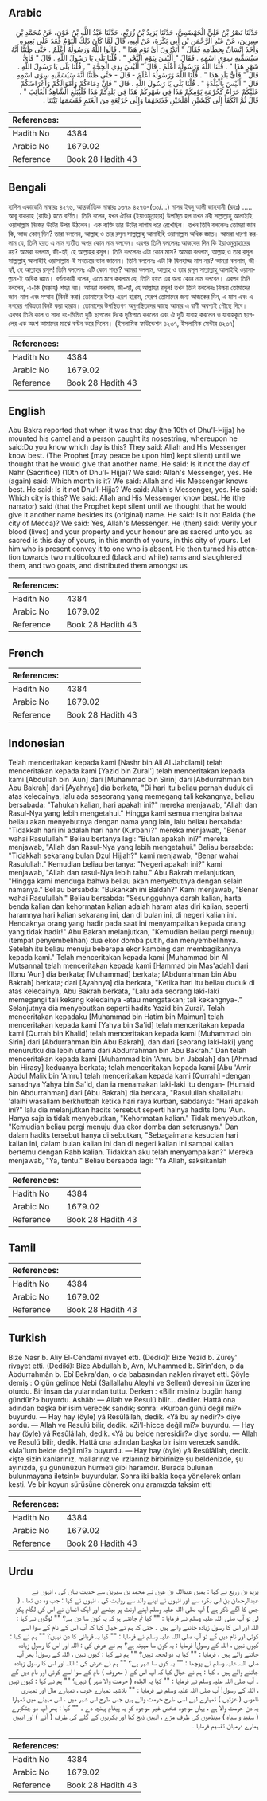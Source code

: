 ## Arabic


<div dir="rtl" lang="ar" style={{fontSize:'larger',backgroundColor:'#f8f9fa',padding:20}}>
حَدَّثَنَا نَصْرُ بْنُ عَلِيٍّ الْجَهْضَمِيُّ، حَدَّثَنَا يَزِيدُ بْنُ زُرَيْعٍ، حَدَّثَنَا عَبْدُ اللَّهِ بْنُ عَوْنٍ، عَنْ مُحَمَّدِ بْنِ سِيرِينَ، عَنْ عَبْدِ الرَّحْمَنِ بْنِ أَبِي بَكْرَةَ، عَنْ أَبِيهِ، قَالَ لَمَّا كَانَ ذَلِكَ الْيَوْمُ قَعَدَ عَلَى بَعِيرِهِ وَأَخَذَ إِنْسَانٌ بِخِطَامِهِ فَقَالَ ‏"‏ أَتَدْرُونَ أَىَّ يَوْمٍ هَذَا ‏"‏ ‏.‏ قَالُوا اللَّهُ وَرَسُولُهُ أَعْلَمُ ‏.‏ حَتَّى ظَنَنَّا أَنَّهُ سَيُسَمِّيهِ سِوَى اسْمِهِ ‏.‏ فَقَالَ ‏"‏ أَلَيْسَ بِيَوْمِ النَّحْرِ ‏"‏ ‏.‏ قُلْنَا بَلَى يَا رَسُولَ اللَّهِ ‏.‏ قَالَ ‏"‏ فَأَىُّ شَهْرٍ هَذَا ‏"‏ ‏.‏ قُلْنَا اللَّهُ وَرَسُولُهُ أَعْلَمُ ‏.‏ قَالَ ‏"‏ أَلَيْسَ بِذِي الْحِجَّةِ ‏"‏ ‏.‏ قُلْنَا بَلَى يَا رَسُولَ اللَّهِ ‏.‏ قَالَ ‏"‏ فَأَىُّ بَلَدٍ هَذَا ‏"‏ ‏.‏ قُلْنَا اللَّهُ وَرَسُولُهُ أَعْلَمُ - قَالَ - حَتَّى ظَنَنَّا أَنَّهُ سَيُسَمِّيهِ سِوَى اسْمِهِ ‏.‏ قَالَ ‏"‏ أَلَيْسَ بِالْبَلْدَةِ ‏"‏ ‏.‏ قُلْنَا بَلَى يَا رَسُولَ اللَّهِ ‏.‏ قَالَ ‏"‏ فَإِنَّ دِمَاءَكُمْ وَأَمْوَالَكُمْ وَأَعْرَاضَكُمْ عَلَيْكُمْ حَرَامٌ كَحُرْمَةِ يَوْمِكُمْ هَذَا فِي شَهْرِكُمْ هَذَا فِي بَلَدِكُمْ هَذَا فَلْيُبَلِّغِ الشَّاهِدُ الْغَائِبَ ‏"‏ ‏.‏ قَالَ ثُمَّ انْكَفَأَ إِلَى كَبْشَيْنِ أَمْلَحَيْنِ فَذَبَحَهُمَا وَإِلَى جُزَيْعَةٍ مِنَ الْغَنَمِ فَقَسَمَهَا بَيْنَنَا ‏.‏
</div>
<div style={{backgroundColor:'#f8f9fa',padding:20, marginBottom: 10}}><table> <thead> <tr> <th>References:</th> <th></th> </tr> </thead> <tbody><tr><td>Hadith No</td><td>4384</td></tr><tr><td>Arabic No</td><td>1679.02</td></tr><tr><td>Reference</td><td>Book 28 Hadith 43</td></tr></tbody></table></div>

## Bengali


<div dir="ltr" lang="bn" style={{fontSize:'larger',backgroundColor:'#f8f9fa',padding:20}}>
হাদিস একাডেমি নাম্বারঃ ৪২৭৬, আন্তর্জাতিক নাম্বারঃ ১৬৭৯ ৪২৭৬-(৩০/...) নাসর ইবনু আলী জাহযামী (রহঃ) ..... আবূ বাকরাহ (রাযিঃ) হতে বর্ণিত। তিনি বলেন, যখন ঐদিন (ইয়াওমুন্নাহার) উপস্থিত হল তখন নবী সাল্লাল্লাহু আলাইহি ওয়াসাল্লাম নিজের উটের উপর উঠলেন। এক ব্যক্তি তার উটের লাগাম ধরে রেখেছিল। তখন তিনি বললেনঃ তোমরা জান কি, আজ কোন্‌ দিন? তারা বললেন, আল্লাহ ও তার রসূল সাল্লাল্লাহু আলাইহি ওয়াসাল্লাম অধিক জ্ঞাত। আমরা ধারণা করলাম যে, তিনি হয়ত এ নাম ব্যতীত অপর কোন নাম বলবেন। এরপর তিনি বললেনঃ আজকের দিন কি ইয়াওমুন্নাহারের নয়? আমরা বললাম, জী-হ্যাঁ, হে আল্লাহর রসূল। তিনি বললেনঃ এটা কোন মাস? আমরা বললাম, আল্লাহ ও তার রসূল সাল্লাল্লাহু আলাইহি ওয়াসাল্লাম-ই সবচেয়ে ভাল জানেন। তিনি বললেনঃ এটা কি যিলহাজ্জ মাস নয়? আমরা বললাম, জী-হ্যাঁ, হে আল্লাহর রসূল! তিনি বললেনঃ এটি কোন শহর? আমরা বললাম, আল্লাহ ও তার রসূল সাল্লাল্লাহু আলাইহি ওয়াসাল্লাম-ই অধিক জ্ঞাত। বর্ণনাকারী বলেন, এতে মনে করলাম যে, তিনি হয়ত এর অন্য কোন নাম বলবেন। এরপর তিনি বললেন, এ-কি (মক্কাহ্) শহর নয়। আমরা বললাম, জী-হ্যাঁ, হে আল্লাহর রসূল! তখন তিনি বললেনঃ নিশ্চয় তোমাদের জান-মাল এবং সম্মান (বিনষ্ট করা) তোমাদের উপর এরূপ হারাম, যেরূপ তোমাদের জন্য আজকের দিন, এ মাস এবং এ নগরের পবিত্রতা বিনষ্ট করা হারাম। তোমাদের উপস্থিতগণ অনুপস্থিতদের কাছে আমার এ বাণী অবশ্যই পৌছে দিবে। এরপর তিনি কাল ও সাদা রং-মিশ্রিত দুটি ছাগলের দিকে দৃষ্টিপাত করলেন এবং ঐ দুটি যাবাহ করলেন ও যাবাহকৃত ছাগলের এক অংশ আমাদের মাঝে বণ্টন করে দিলেন। (ইসলামিক ফাউন্ডেশন ৪২৩৭, ইসলামিক সেন্টার ৪২৩৭)
</div>
<div style={{backgroundColor:'#f8f9fa',padding:20, marginBottom: 10}}><table> <thead> <tr> <th>References:</th> <th></th> </tr> </thead> <tbody><tr><td>Hadith No</td><td>4384</td></tr><tr><td>Arabic No</td><td>1679.02</td></tr><tr><td>Reference</td><td>Book 28 Hadith 43</td></tr></tbody></table></div>

## English


<div dir="ltr" lang="en" style={{fontSize:'larger',backgroundColor:'#f8f9fa',padding:20}}>
Abu Bakra reported that when it was that day (the 10th of Dhu'l-Hijja) he mounted his camel and a person caught its nosestring, whereupon he said:Do you know which day is this? They said: Allah and His Messenger know best. (The Prophet [may peace be upon him] kept silent) until we thought that he would give that another name. He said: Is it not the day of Nahr (Sacrifice) (10th of Dhu'l- Hijja)? We said: Allah's Messenger, yes. He (again) said: Which month is it? We said: Allah and His Messenger knows best. He said: Is it not Dhu'l-Hijja? We said: Allah's Messenger, yes. He said: Which city is this? We said: Allah and His Messenger know best. He (the narrator) said (that the Prophet kept silent until we thought that he would give it another name besides its (original) name. He said: Is it not Balda (the city of Mecca)? We said: Yes, Allah's Messenger. He (then) said: Verily your blood (lives) and your property and your honour are as sacred unto you as sacred is this day of yours, in this month of yours, in this city of yours. Let him who is present convey it to one who is absent. He then turned his attention towards two multicoloured (black and white) rams and slaughtered them, and two goats, and distributed them amongst us
</div>
<div style={{backgroundColor:'#f8f9fa',padding:20, marginBottom: 10}}><table> <thead> <tr> <th>References:</th> <th></th> </tr> </thead> <tbody><tr><td>Hadith No</td><td>4384</td></tr><tr><td>Arabic No</td><td>1679.02</td></tr><tr><td>Reference</td><td>Book 28 Hadith 43</td></tr></tbody></table></div>

## French


<div dir="ltr" lang="fr" style={{fontSize:'larger',backgroundColor:'#f8f9fa',padding:20}}>

</div>
<div style={{backgroundColor:'#f8f9fa',padding:20, marginBottom: 10}}><table> <thead> <tr> <th>References:</th> <th></th> </tr> </thead> <tbody><tr><td>Hadith No</td><td>4384</td></tr><tr><td>Arabic No</td><td>1679.02</td></tr><tr><td>Reference</td><td>Book 28 Hadith 43</td></tr></tbody></table></div>

## Indonesian


<div dir="ltr" lang="id" style={{fontSize:'larger',backgroundColor:'#f8f9fa',padding:20}}>
Telah menceritakan kepada kami [Nashr bin Ali Al Jahdlami] telah menceritakan kepada kami [Yazid bin Zurai'] telah menceritakan kepada kami [Abdullah bin 'Aun] dari [Muhammad bin Sirin] dari [Abdurrahman bin Abu Bakrah] dari [Ayahnya] dia berkata, "Di hari itu beliau pernah duduk di atas keledainya, lalu ada seseorang yang memegang tali kekangnya, beliau bersabada: "Tahukah kalian, hari apakah ini?" mereka menjawab, "Allah dan Rasul-Nya yang lebih mengetahui." Hingga kami semua mengira bahwa beliau akan menyebutnya dengan nama yang lain, lalu beliau bersabda: "Tidakkah hari ini adalah hari nahr (Kurban)?" mereka menjawab, "Benar wahai Rasulullah." Beliau bertanya lagi: "Bulan apakah ini?" mereka menjawab, "Allah dan Rasul-Nya yang lebih mengetahui." Beliau bersabda: "Tidakkah sekarang bulan Dzul Hijjah?" kami menjawab, "Benar wahai Rasulullah." Kemudian beliau bertanya: "Negeri apakah ini?" kami menjawab, "Allah dan rasul-Nya lebih tahu." Abu Bakrah melanjutkan, "Hingga kami menduga bahwa beliau akan menyebutnya dengan selain namanya." Beliau bersabda: "Bukankah ini Baldah?" Kami menjawab, "Benar wahai Rasulullah." Beliau bersabda: "Sesungguhnya darah kalian, harta benda kalian dan kehormatan kalian adalah haram atas diri kalian, seperti haramnya hari kalian sekarang ini, dan di bulan ini, di negeri kalian ini. Hendaknya orang yang hadir pada saat ini menyampaikan kepada orang yang tidak hadir!" Abu Bakrah melanjutkan, "Kemudian beliau pergi menuju (tempat penyembelihan) dua ekor domba putih, dan menyembelihnya. Setelah itu beliau menuju beberapa ekor kambing dan membagikannya kepada kami." Telah menceritakan kepada kami [Muhammad bin Al Mutsanna] telah menceritakan kepada kami [Hammad bin Mas'adah] dari [Ibnu 'Aun] dia berkata; [Muhammad] berkata; [Abdurrahman bin Abu Bakrah] berkata; dari [Ayahnya] dia berkata, "Ketika hari itu beliau duduk di atas keledainya, Abu Bakrah berkata, "Lalu ada seorang laki-laki memegangi tali kekang keledainya -atau mengatakan; tali kekangnya-." Selanjutnya dia menyebutkan seperti hadits Yazid bin Zurai'. Telah menceritakan kepadaku [Muhammad bin Hatim bin Maimun] telah menceritakan kepada kami [Yahya bin Sa'id] telah menceritakan kepada kami [Qurrah bin Khalid] telah menceritakan kepada kami [Muhammad bin Sirin] dari [Abdurrahman bin Abu Bakrah], dan dari [seorang laki-laki] yang menurutku dia lebih utama dari Abdurrahman bin Abu Bakrah." Dan telah menceritakan kepada kami [Muhammad bin 'Amru bin Jabalah] dan [Ahmad bin Hirasy] keduanya berkata; telah menceritakan kepada kami [Abu 'Amir Abdul Malik bin 'Amru] telah menceritakan kepada kami [Qurrah] -dengan sanadnya Yahya bin Sa'id, dan ia menamakan laki-laki itu dengan- [Humaid bin Abdurrahman] dari [Abu Bakrah] dia berkata, "Rasulullah shallallahu 'alaihi wasallam berkhutbah ketika hari raya kurban, sabdanya: "Hari apakah ini?" lalu dia melanjutkan hadits tersebut seperti halnya hadits Ibnu 'Aun. Hanya saja ia tidak menyebutkan, "Kehormatan kalian." Tidak menyebutkan, "Kemudian beliau pergi menuju dua ekor domba dan seterusnya." Dan dalam hadits tersebut hanya di sebutkan, "Sebagaimana kesucian hari kalian ini, dalam bulan kalian ini dan di negeri kalian ini sampai kalian bertemu dengan Rabb kalian. Tidakkah aku telah menyampaikan?" Mereka menjawab, "Ya, tentu." Beliau bersabda lagi: "Ya Allah, saksikanlah
</div>
<div style={{backgroundColor:'#f8f9fa',padding:20, marginBottom: 10}}><table> <thead> <tr> <th>References:</th> <th></th> </tr> </thead> <tbody><tr><td>Hadith No</td><td>4384</td></tr><tr><td>Arabic No</td><td>1679.02</td></tr><tr><td>Reference</td><td>Book 28 Hadith 43</td></tr></tbody></table></div>

## Tamil


<div dir="ltr" lang="ta" style={{fontSize:'larger',backgroundColor:'#f8f9fa',padding:20}}>

</div>
<div style={{backgroundColor:'#f8f9fa',padding:20, marginBottom: 10}}><table> <thead> <tr> <th>References:</th> <th></th> </tr> </thead> <tbody><tr><td>Hadith No</td><td>4384</td></tr><tr><td>Arabic No</td><td>1679.02</td></tr><tr><td>Reference</td><td>Book 28 Hadith 43</td></tr></tbody></table></div>

## Turkish


<div dir="ltr" lang="tr" style={{fontSize:'larger',backgroundColor:'#f8f9fa',padding:20}}>
Bize Nasr b. Aliy El-Cehdamî rivayet etti. (Dediki): Bize Yezîd b. Zürey' rivayet etti. (Dediki): Bize Abdullah b, Avn, Muhammed b. Sîrîn'den, o da Abdurrahmân b. Ebî Bekra'dan, o da babasından naklen rivayet etti. Şöyle demiş : O gün gelince Nebi (Sallallahu Aleyhi ve Sellem) devesinin üzerine oturdu. Bir insan da yularından tuttu. Derken : «Bilir misiniz bugün hangi gündür?» buyurdu. Ashâb: — Allah ve Resulü bilir... dediler. Hattâ ona adından başka bir isim verecek sandık; sonra: «Kurban günü değil mi?» buyurdu. — Hay hay (öyle) yâ Resûlâllah, dedik. «Yâ bu ay nedir?» diye sordu. — Allah ve Resulü bilir, dedik. «Zi'l-hicce değil mi?» buyurdu. — Hay hay (öyle) yâ Resûlâllah, dedik. «Yâ bu belde neresidir?» diye sordu. — Allah ve Resulü bilir, dedik. Hattâ ona adından başka bir isim verecek sandık. «Ma'lum belde değil mi?» buyurdu. — Hay hay (öyle) yâ Resûlâllah, dedik. «işte sizin kanlarınız, mallarınız ve ırzlarınız birbirinize şu beldenizde, şu ayınızda, şu gününüzün hürmeti gibi haramdır. Burada bulunan bulunmayana iletsin!» buyurdular. Sonra iki bakla koça yönelerek onları kesti. Ve bir koyun sürüsüne dönerek onu aramızda taksim etti
</div>
<div style={{backgroundColor:'#f8f9fa',padding:20, marginBottom: 10}}><table> <thead> <tr> <th>References:</th> <th></th> </tr> </thead> <tbody><tr><td>Hadith No</td><td>4384</td></tr><tr><td>Arabic No</td><td>1679.02</td></tr><tr><td>Reference</td><td>Book 28 Hadith 43</td></tr></tbody></table></div>

## Urdu


<div dir="rtl" lang="ur" style={{fontSize:'larger',backgroundColor:'#f8f9fa',padding:20}}>
یزید بن زریع نے کہا : ہمیں عبداللہ بن عون نے محمد بن سیرین سے حدیث بیان کی ، انہوں نے عبدالرحمان بن ابی بکرہ سے اور انہوں نے اپنے والد سے روایت کی ، انہوں نے کہا : جب وہ دن تھا ، ( جس کا آگے ذکر ہے ) آپ صلی اللہ علیہ وسلم اپنے اونٹ پر بیٹھے اور ایک انسان نے اس کی لگام پکڑ لی تو آپ صلی اللہ علیہ وسلم نے فرمایا : "" کیا تم جانتے ہو کہ یہ کون سا دن ہے؟ "" لوگوں نے کہا : اللہ اور اس کا رسول زیادہ جاننے والے ہیں ۔ حتی کہ ہم نے خیال کیا کہ آپ اس کے نام کے سوا اسے کوئی اور نام دیں گے تو آپ صلی اللہ علیہ وسلم نے فرمایا : "" کیا یہ قربانی کا دن نہیں؟ "" ہم نے کہا : کیوں نہیں ، اللہ کے رسول! فرمایا : یہ کون سا مہینہ ہے؟ ہم نے عرض کی : اللہ اور اس کا رسول زیادہ جاننے والے ہیں ، فرمایا : "" کیا یہ ذوالحجہ نہیں؟ "" ہم نے کہا : کیوں نہیں ، اللہ کے رسول! پھر آپ صلی اللہ علیہ وسلم نے پوچھا : "" یہ کون سا شہر ہے؟ "" ہم نے عرض کی : اللہ اور اس کا رسول زیادہ جاننے والے ہیں ۔ کہا : ہم نے خیال کیا کہ آپ اس کے ( معروف ) نام کے سوا اسے کوئی اور نام دیں گے ۔ آپ صلی اللہ علیہ وسلم نے فرمایا : "" کیا یہ البلدہ ( حرمت والا شہر ) نہیں؟ "" ہم نے کہا : کیوں نہیں ، اللہ کے رسول! آپ صلی اللہ علیہ وسلم نے فرمایا : "" بلاشبہ تمہارے خوب ، تمہارے مال اور تمہاری ناموس ( عزتیں ) تمہارے لیے اسی طرح حرمت والے ہیں جس طرح اس شہر میں ، اس مہینے میں تمہارا یہ دن حرمت والا ہے ، یہاں موجود شخص غیر موجود کو یہ پیغام پہنچا دے ۔ "" کہا : پھر آپ دو چتکبرے ( سفید و سیاہ ) مینڈھوں کی طرف مڑے ، انہیں ذبح کیا اور بکریوں کے گلے کی طرف ( آئے ) اور انہیں ہمارے درمیان تقسیم فرمایا ۔
</div>
<div style={{backgroundColor:'#f8f9fa',padding:20, marginBottom: 10}}><table> <thead> <tr> <th>References:</th> <th></th> </tr> </thead> <tbody><tr><td>Hadith No</td><td>4384</td></tr><tr><td>Arabic No</td><td>1679.02</td></tr><tr><td>Reference</td><td>Book 28 Hadith 43</td></tr></tbody></table></div>